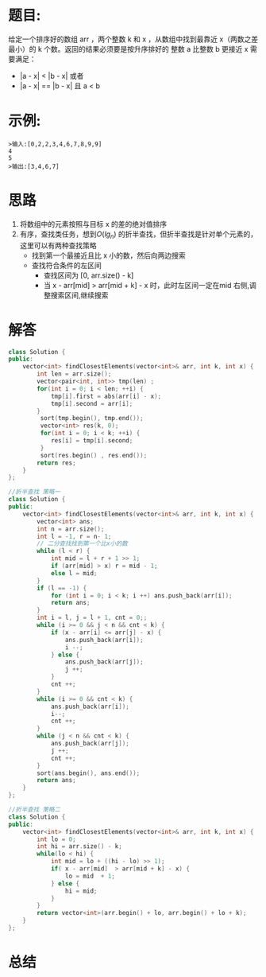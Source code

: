 # 题目:
给定一个排序好的数组 arr ，两个整数 k 和 x ，从数组中找到最靠近 x（两数之差最小）的 k 个数。返回的结果必须要是按升序排好的
整数 a 比整数 b 更接近 x 需要满足：

- |a - x| < |b - x| 或者
- |a - x| == |b - x| 且 a < b
# 示例:
    >输入:[0,2,2,3,4,6,7,8,9,9]
    4
    5
    >输出:[3,4,6,7]
# 思路
1. 将数组中的元素按照与目标 x 的差的绝对值排序
2. 有序，查找类任务，想到$O(lg_n)$ 的折半查找，但折半查找是针对单个元素的，这里可以有两种查找策略
    - 找到第一个最接近且比 x 小的数，然后向两边搜索
    - 查找符合条件的左区间
        - 查找区间为 [0, arr.size() - k]
        - 当 x - arr[mid] > arr[mid + k] - x 时，此时左区间一定在mid 右侧,调整搜索区间,继续搜索
# 解答
```c++
class Solution {
public:
    vector<int> findClosestElements(vector<int>& arr, int k, int x) {
        int len = arr.size();
        vector<pair<int, int>> tmp(len) ;
        for(int i = 0; i < len; ++i) {
            tmp[i].first = abs(arr[i] - x);
            tmp[i].second = arr[i];
        }
         sort(tmp.begin(), tmp.end());
         vector<int> res(k, 0);
         for(int i = 0; i < k; ++i) {
            res[i] = tmp[i].second;
         }
         sort(res.begin() , res.end());
        return res;
    }
};
```
```c++
//折半查找 策略一
class Solution {
public:
    vector<int> findClosestElements(vector<int>& arr, int k, int x) {
        vector<int> ans;
        int n = arr.size();
        int l = -1, r = n- 1;
        // 二分查找找到第一个比x小的数
        while (l < r) {
            int mid = l + r + 1 >> 1;
            if (arr[mid] > x) r = mid - 1;
            else l = mid;
        }
        if (l == -1) {
            for (int i = 0; i < k; i ++) ans.push_back(arr[i]);
            return ans;
        }
        int i = l, j = l + 1, cnt = 0;;
        while (i >= 0 && j < n && cnt < k) {
            if (x - arr[i] <= arr[j] - x) {
                ans.push_back(arr[i]);
                i --;
            } else {
                ans.push_back(arr[j]);
                j ++;
            }
            cnt ++;
        }
        while (i >= 0 && cnt < k) {
            ans.push_back(arr[i]);
            i--;
            cnt ++;
        }
        while (j < n && cnt < k) {
            ans.push_back(arr[j]);
            j ++;
            cnt ++;
        }
        sort(ans.begin(), ans.end());
        return ans;
    }
};  
```

```c++
//折半查找 策略二
class Solution {
public:
    vector<int> findClosestElements(vector<int>& arr, int k, int x) {
        int lo = 0;
        int hi = arr.size() - k;
        while(lo < hi) {
            int mid = lo + ((hi - lo) >> 1);
            if( x - arr[mid]  > arr[mid + k] - x) {
                lo = mid  + 1;
            } else {
                hi = mid;
            }
        }
        return vector<int>(arr.begin() + lo, arr.begin() + lo + k);
    }
};
```
# 总结
    